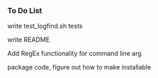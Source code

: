 ### To Do List
write test_logfind.sh tests

write README

Add RegEx functionality for command line arg

package code, figure out how to make installable